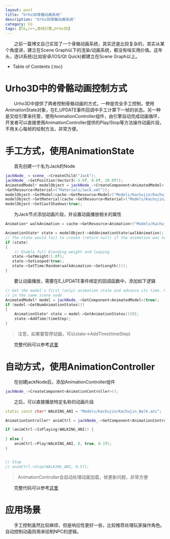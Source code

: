 ```yaml
---
layout: post
title: "Urho3D骨骼动画系统"
description: "Urho3D骨骼动画系统"
category: CG
tags: [CG,c++,游戏引擎,Urho3D]
---
```


&nbsp; &nbsp; &nbsp; &nbsp;之前一篇博文自己实现了一个骨骼动画系统，其实还是比较复杂的，其实从某个角度讲，建立在Scene Graph以下的渲染/动画系统，都没有啥实用价值。这年头，连UI系统(比如安卓/IOS/Qt Quick)都建立在Scene Graph以上。

<!-- more -->

* Table of Contents
{:toc}

# Urho3D中的骨骼动画控制方式

&nbsp; &nbsp; &nbsp; &nbsp;Urho3D中提供了两者控制骨骼动画的方式，一种是完全手工控制，使用AnimationState对象，在E_UPDATE事件回调中手工计算下一帧的状态。另一种是交给引擎来托管，使用AnimationController组件，由引擎自动完成动画循环，开发者可以直接使用AnimationController提供的Play/Stop等方法操作动画片段，不用关心每帧的绘制方法，非常方便。

# 手工方式，使用AnimationState

&nbsp; &nbsp; &nbsp; &nbsp;首先创建一个名为Jack的Node

```c++
jackNode_ = scene_->CreateChild("Jack");
jackNode_->SetPosition(Vector3(-5.0f, 0.0f, 20.0f));
AnimatedModel* modelObject = jackNode_->CreateComponent<AnimatedModel>();
>GetResource<Material>("Materials/Jack.xml"));
modelObject->SetModel(cache->GetResource<Model>("Models/Kachujin/Kachujin.mdl"));
modelObject->SetMaterial(cache->GetResource<Material>("Models/Kachujin/Materials/Kachujin.xml"));
modelObject->SetCastShadows(true);
```

&nbsp; &nbsp; &nbsp; &nbsp;为Jack节点添加动画片段，并设置动画播放相关的属性

```c++
Animation* walkAnimation = cache->GetResource<Animation>("Models/Kachujin/Kachujin_Walk.ani");

AnimationState* state = modelObject->AddAnimationState(walkAnimation);
// The state would fail to create (return null) if the animation was not found
if (state)
{
	// Enable full blending weight and looping
   state->SetWeight(1.0f);
   state->SetLooped(true);
   state->SetTime(Random(walkAnimation->GetLength()));
}
```

&nbsp; &nbsp; &nbsp; &nbsp;要让动画播放，需要在E_UPDATE事件绑定的回调函数中，添加如下逻辑

```c++
// Get the model's first (only) animation state and advance its time. Note the convenience accessor to other components
// in the same scene node
AnimatedModel* model = jackNode_->GetComponent<AnimatedModel>(true);
if (model->GetNumAnimationStates())
{
	AnimationState* state = model->GetAnimationStates()[0];
	state->AddTime(timeStep);
}
```

> 注意，如果要暂停动画，可以state->AddTime(timeStep)

&nbsp; &nbsp; &nbsp; &nbsp;完整代码可以参考[这里](https://github.com/THISISAGOODNAME/urho3DSamples/blob/master/samples/11-navigation/main.cpp)

# 自动方式，使用AnimationController

&nbsp; &nbsp; &nbsp; &nbsp;在创建jackNode后，添加AnimationController组件

```c++
jackNode_->CreateComponent<AnimationController>();
```

&nbsp; &nbsp; &nbsp; &nbsp;之后，可以直接播放特定名称的动画片段

```c++
static const char* WALKING_ANI = "Models/Kachujin/Kachujin_Walk.ani";

AnimationController* animCtrl = jackNode_->GetComponent<AnimationController>();

if (animCtrl->IsPlaying(WALKING_ANI)) {
                
} else {
	animCtrl->Play(WALKING_ANI, 0, true, 0.1f);
}


// Stop
// animCtrl->Stop(WALKING_ANI, 0.5f);                
```

> AnimationController会自动处理动画加载，帧更新问题，非常方便

&nbsp; &nbsp; &nbsp; &nbsp;完整代码可以参考[这里](https://github.com/THISISAGOODNAME/urho3DSamples/blob/master/samples/14-crowdNavigation/main.cpp)

# 应用场景

&nbsp; &nbsp; &nbsp; &nbsp;手工控制虽然比较麻烦，但是响应性更好一些，比较推荐处理玩家操作角色。自动控制动画则用来绘制NPC的逻辑。